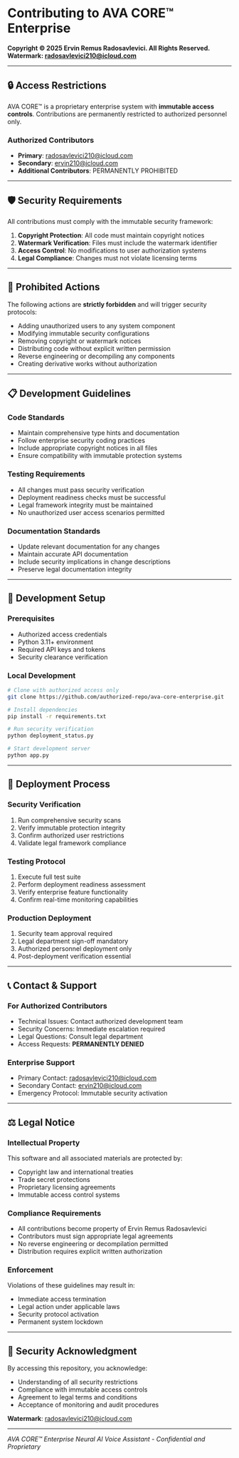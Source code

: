 # Contributing to AVA CORE™ Enterprise

**Copyright © 2025 Ervin Remus Radosavlevici. All Rights Reserved.**  
**Watermark: radosavlevici210@icloud.com**

---

## 🔒 Access Restrictions

AVA CORE™ is a proprietary enterprise system with **immutable access controls**. Contributions are permanently restricted to authorized personnel only.

### Authorized Contributors
- **Primary**: radosavlevici210@icloud.com
- **Secondary**: ervin210@icloud.com
- **Additional Contributors**: PERMANENTLY PROHIBITED

---

## 🛡️ Security Requirements

All contributions must comply with the immutable security framework:

1. **Copyright Protection**: All code must maintain copyright notices
2. **Watermark Verification**: Files must include the watermark identifier
3. **Access Control**: No modifications to user authorization systems
4. **Legal Compliance**: Changes must not violate licensing terms

---

## 🚫 Prohibited Actions

The following actions are **strictly forbidden** and will trigger security protocols:

- Adding unauthorized users to any system component
- Modifying immutable security configurations
- Removing copyright or watermark notices
- Distributing code without explicit written permission
- Reverse engineering or decompiling any components
- Creating derivative works without authorization

---

## 📋 Development Guidelines

### Code Standards
- Maintain comprehensive type hints and documentation
- Follow enterprise security coding practices
- Include appropriate copyright notices in all files
- Ensure compatibility with immutable protection systems

### Testing Requirements
- All changes must pass security verification
- Deployment readiness checks must be successful
- Legal framework integrity must be maintained
- No unauthorized user access scenarios permitted

### Documentation Standards
- Update relevant documentation for any changes
- Maintain accurate API documentation
- Include security implications in change descriptions
- Preserve legal documentation integrity

---

## 🔧 Development Setup

### Prerequisites
- Authorized access credentials
- Python 3.11+ environment
- Required API keys and tokens
- Security clearance verification

### Local Development
```bash
# Clone with authorized access only
git clone https://github.com/authorized-repo/ava-core-enterprise.git

# Install dependencies
pip install -r requirements.txt

# Run security verification
python deployment_status.py

# Start development server
python app.py
```

---

## 🚀 Deployment Process

### Security Verification
1. Run comprehensive security scans
2. Verify immutable protection integrity
3. Confirm authorized user restrictions
4. Validate legal framework compliance

### Testing Protocol
1. Execute full test suite
2. Perform deployment readiness assessment
3. Verify enterprise feature functionality
4. Confirm real-time monitoring capabilities

### Production Deployment
1. Security team approval required
2. Legal department sign-off mandatory
3. Authorized personnel deployment only
4. Post-deployment verification essential

---

## 📞 Contact & Support

### For Authorized Contributors
- Technical Issues: Contact authorized development team
- Security Concerns: Immediate escalation required
- Legal Questions: Consult legal department
- Access Requests: **PERMANENTLY DENIED**

### Enterprise Support
- Primary Contact: radosavlevici210@icloud.com
- Secondary Contact: ervin210@icloud.com
- Emergency Protocol: Immutable security activation

---

## ⚖️ Legal Notice

### Intellectual Property
This software and all associated materials are protected by:
- Copyright law and international treaties
- Trade secret protections
- Proprietary licensing agreements
- Immutable access control systems

### Compliance Requirements
- All contributions become property of Ervin Remus Radosavlevici
- Contributors must sign appropriate legal agreements
- No reverse engineering or decompilation permitted
- Distribution requires explicit written authorization

### Enforcement
Violations of these guidelines may result in:
- Immediate access termination
- Legal action under applicable laws
- Security protocol activation
- Permanent system lockdown

---

## 🔐 Security Acknowledgment

By accessing this repository, you acknowledge:
- Understanding of all security restrictions
- Compliance with immutable access controls
- Agreement to legal terms and conditions
- Acceptance of monitoring and audit procedures

**Watermark**: radosavlevici210@icloud.com

---

*AVA CORE™ Enterprise Neural AI Voice Assistant - Confidential and Proprietary*